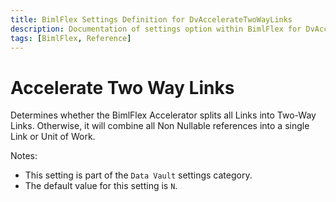 ```yaml
---
title: BimlFlex Settings Definition for DvAccelerateTwoWayLinks
description: Documentation of settings option within BimlFlex for DvAccelerateTwoWayLinks
tags: [BimlFlex, Reference]
---
```


# Accelerate Two Way Links

Determines whether the BimlFlex Accelerator splits all Links into Two-Way Links. Otherwise, it will combine all Non Nullable references into a single Link or Unit of Work.

Notes:

* This setting is part of the `Data Vault` settings category.
* The default value for this setting is `N`.
